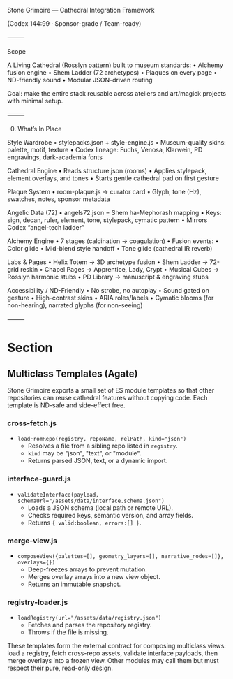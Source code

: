 Stone Grimoire — Cathedral Integration Framework

(Codex 144:99 · Sponsor-grade / Team-ready)

⸻

Scope

A Living Cathedral (Rosslyn pattern) built to museum standards:
	•	Alchemy fusion engine
	•	Shem Ladder (72 archetypes)
	•	Plaques on every page
	•	ND-friendly sound
	•	Modular JSON-driven routing

Goal: make the entire stack reusable across ateliers and art/magick projects with minimal setup.

⸻

0) What’s In Place

Style Wardrobe
	•	stylepacks.json + style-engine.js
	•	Museum-quality skins: palette, motif, texture
	•	Codex lineage: Fuchs, Venosa, Klarwein, PD engravings, dark-academia fonts

Cathedral Engine
	•	Reads structure.json (rooms)
	•	Applies stylepack, element overlays, and tones
	•	Starts gentle cathedral pad on first gesture

Plaque System
	•	room-plaque.js → curator card
	•	Glyph, tone (Hz), swatches, notes, sponsor metadata

Angelic Data (72)
	•	angels72.json = Shem ha-Mephorash mapping
	•	Keys: sign, decan, ruler, element, tone, stylepack, cymatic pattern
	•	Mirrors Codex “angel-tech ladder”

Alchemy Engine
	•	7 stages (calcination → coagulation)
	•	Fusion events:
	•	Color glide
	•	Mid-blend style handoff
	•	Tone glide (cathedral IR reverb)

Labs & Pages
	•	Helix Totem → 3D archetype fusion
	•	Shem Ladder → 72-grid reskin
	•	Chapel Pages → Apprentice, Lady, Crypt
	•	Musical Cubes → Rosslyn harmonic stubs
	•	PD Library → manuscript & engraving stubs

Accessibility / ND-Friendly
	•	No strobe, no autoplay
	•	Sound gated on gesture
	•	High-contrast skins
	•	ARIA roles/labels
	•	Cymatic blooms (for non-hearing), narrated glyphs (for non-seeing)

⸻

# Section

## Multiclass Templates (Agate)

Stone Grimoire exports a small set of ES module templates so that other
repositories can reuse cathedral features without copying code. Each
template is ND-safe and side-effect free.

### cross-fetch.js

- `loadFromRepo(registry, repoName, relPath, kind="json")`
  - Resolves a file from a sibling repo listed in `registry`.
  - `kind` may be "json", "text", or "module".
  - Returns parsed JSON, text, or a dynamic import.

### interface-guard.js

- `validateInterface(payload, schemaUrl="/assets/data/interface.schema.json")`
  - Loads a JSON schema (local path or remote URL).
  - Checks required keys, semantic version, and array fields.
  - Returns `{ valid:boolean, errors:[] }`.

### merge-view.js

- `composeView({palettes=[], geometry_layers=[], narrative_nodes=[]}, overlays={})`
  - Deep-freezes arrays to prevent mutation.
  - Merges overlay arrays into a new view object.
  - Returns an immutable snapshot.

### registry-loader.js

- `loadRegistry(url="/assets/data/registry.json")`
  - Fetches and parses the repository registry.
  - Throws if the file is missing.

These templates form the external contract for composing multiclass
views: load a registry, fetch cross-repo assets, validate interface
payloads, then merge overlays into a frozen view. Other modules may call
them but must respect their pure, read-only design.
